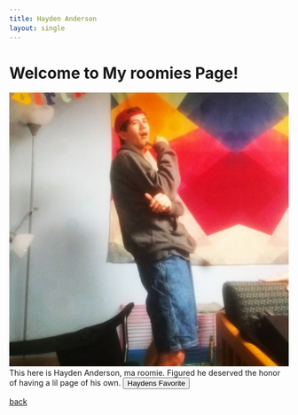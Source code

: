 ```yaml
---
title: Hayden Anderson
layout: single
---
```

# Welcome to My roomies Page!
![Hayden](assets/Images/Hayden1.png.jpg) <br/>
This here is Hayden Anderson, ma roomie. Figured he deserved the honor of having a lil page of his own. 
<button onClick="playSong()">Haydens Favorite</button> <br/>

[back](../index.md)

<audio id="Weezer Roulette" src="assets/Audio/FrogsUpdated.mp3" type="audio/mp3" preload="auto">
    </audio>


<script>
    const songs = ["Personal/assets/Audio/Camel by Camel - Mix Vocal.mp3","Personal/assets/Audio/Weezer - Island In The Sun.mp3",
    "Personal/assets/Audio/Weezer - Say It Ain't So.mp3","Personal/assets/Audio/Weezer (Red Album) - Pork and Beans.mp3"]
    function playSong(){
    const songIndex = Math.round(Math.random()*(songs.length-1))
    const WeezerRouletteElement = document.getElementById("Weezer Roulette")
    WeezerRouletteElement.setAttribute("src", songs[songIndex])
    if(WeezerRouletteElement.paused){WeezerRouletteElement.play()}
    else{WeezerRouletteElement.pause()}
    }
    
</script> 
